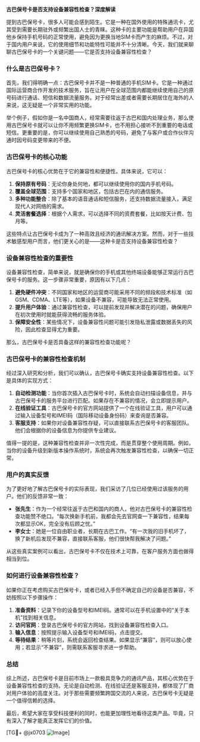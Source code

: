 **古巴保号卡是否支持设备兼容性检查？深度解读**

提到古巴保号卡，很多人可能会感到陌生。它是一种在国外使用的特殊通讯卡，尤其受到需要长期驻外或频繁出国人士的青睐。这种卡的主要功能是帮助用户在异国他乡保持手机号码的正常使用，避免因为更换当地SIM卡而产生的麻烦。不过，对于国内用户来说，它的使用细节和功能特性可能并不十分清晰。今天，我们就来聊聊古巴保号卡的一个关键问题——它是否支持设备兼容性检查？

### 什么是古巴保号卡？
首先，我们得明确一点：古巴保号卡并不是一种普通的手机SIM卡。它是一种通过国际运营商合作开发的技术服务，旨在让用户在全球范围内都能继续使用自己的原号码进行通话、短信和数据流量服务。对于经常出差或者需要长期居住在海外的人来说，这无疑是一个非常实用的功能。

举个例子，假如你是一名中国商人，经常需要往返于古巴和国内处理业务，那么使用古巴保号卡就可以让你不用频繁更换SIM卡，也不用担心接听不到重要的电话或短信。更重要的是，你可以继续使用自己熟悉的号码，避免了与客户或合作伙伴沟通时因号码变更带来的不便。

### 古巴保号卡的核心功能
古巴保号卡的核心优势在于它的兼容性和便捷性。具体来说，它可以：

1. **保持原有号码**：无论你身处何地，都可以继续使用你的国内手机号码。
2. **覆盖全球范围**：支持多个国家和地区，包括古巴在内的通信服务。
3. **多种功能整合**：除了基本的语音通话和短信服务，还支持数据流量接入，满足现代人对网络的需求。
4. **灵活套餐选择**：根据个人需求，可以选择不同的资费套餐，比如按天计费、包月等。

这些特点让古巴保号卡成为了一种高效且经济的通讯解决方案。然而，对于一些技术敏感型用户而言，他们更关心的是——这种卡是否支持设备兼容性检查？

### 设备兼容性检查的重要性
设备兼容性检查，简单来说，就是确保你的手机或其他终端设备能够正常运行古巴保号卡的服务。这一步骤非常重要，原因有以下几点：

1. **避免硬件冲突**：不同国家和地区的运营商可能采用不同的频段和技术标准（如GSM、CDMA、LTE等），如果设备不兼容，可能导致无法正常使用。
2. **提升用户体验**：通过兼容性检查，可以提前发现并解决潜在的问题，确保用户在初次使用时就能获得流畅的服务体验。
3. **保障安全性**：某些情况下，设备兼容性问题可能引发隐私泄露或数据丢失的风险，因此检查显得尤为重要。

那么，古巴保号卡是否具备这样的兼容性检查功能呢？

### 古巴保号卡的兼容性检查机制
经过深入研究和分析，我们可以确认，古巴保号卡确实支持设备兼容性检查。以下是具体的实现方式：

1. **自动检测功能**：当你首次插入古巴保号卡时，系统会自动扫描设备信息，并与古巴保号卡的服务平台进行匹配。如果存在不兼容的情况，会立即提示用户。
2. **在线验证工具**：古巴保号卡的官方网站提供了一个在线验证工具，用户可以通过输入设备型号和IMEI码（国际移动设备身份码）来查询是否兼容。
3. **客服支持**：如果你对设备兼容性存疑，可以直接联系古巴保号卡的客服团队。他们会根据你的设备信息为你提供专业建议。

值得一提的是，这种兼容性检查并非一次性完成，而是贯穿整个使用周期。例如，当你的设备升级到新版本操作系统时，系统会再次触发兼容性检查，以确保一切正常。

### 用户的真实反馈
为了更好地了解古巴保号卡的实际表现，我们采访了几位已经使用过该服务的用户。他们的反馈非常一致：

- **张先生**：作为一个经常往返于古巴和国内的商人，他对古巴保号卡的兼容性检查功能赞不绝口。“每次换新手机前，我都会先去官网查一下兼容性，结果每次都显示OK，完全没有后顾之忧。”
- **李女士**：她是一位自由职业者，长期在古巴工作。“有一次我的旧手机坏了，换了新机后发现不兼容，直接联系客服，他们很快帮我解决了问题。”

从这些真实案例可以看出，古巴保号卡不仅在技术上可靠，在客户服务方面也做得相当到位。

### 如何进行设备兼容性检查？
如果你正在考虑购买古巴保号卡，或者已经入手但不确定自己的设备是否兼容，不妨按照以下步骤操作：

1. **准备资料**：记录下你的设备型号和IMEI码。通常可以在手机设置中的“关于本机”找到相关信息。
2. **访问官网**：登录古巴保号卡的官方网站，找到设备兼容性检查入口。
3. **输入信息**：按照提示输入设备型号和IMEI码，点击提交。
4. **等待结果**：稍等片刻，系统会返回检查结果。如果显示“兼容”，则可以放心使用；若显示“不兼容”，则需联系客服寻求进一步帮助。

### 总结
综上所述，古巴保号卡是目前市场上一款极具竞争力的通讯产品，其核心优势在于设备兼容性检查的支持。无论是自动检测、在线验证还是客服支持，都体现了厂商对用户体验的高度关注。对于那些需要频繁跨国交流的人来说，古巴保号卡无疑是一个值得信赖的选择。

最后，希望大家在享受科技便利的同时，也能更加理性地看待这类产品。毕竟，只有深入了解才能真正发挥它们的价值。

[TG💪+ @jx0703 ![Image](https://github.com/user-attachments/assets/dbca1d08-cadb-493c-b0ec-ad6f7a83f270)]